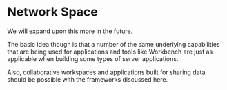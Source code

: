 # Network Space

We will expand upon this more in the future.

The basic idea though is that a number of the same underlying capabilities
that are being used for applications and tools like Workbench are just
as applicable when building some types of server applications.

Also, collaborative workspaces and applications built for sharing
data should be possible with the frameworks discussed here.
